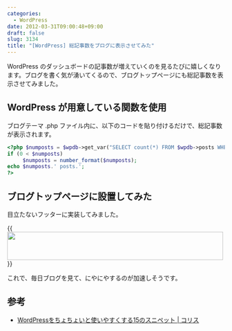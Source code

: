 ```yaml
---
categories:
  - WordPress
date: 2012-03-31T09:00:48+09:00
draft: false
slug: 3134
title: "[WordPress] 総記事数をブログに表示させてみた"
---
```


WordPress のダッシュボードの記事数が増えていくのを見るたびに嬉しくなります。ブログを書く気が湧いてくるので、ブログトップページにも総記事数を表示させてみました。

## WordPress が用意している関数を使用

ブログテーマ .php ファイル内に、以下のコードを貼り付けるだけで、総記事数が表示されます。

```php
<?php $numposts = $wpdb->get_var("SELECT count(*) FROM $wpdb->posts WHERE post_status = 'publish' AND post_type = 'post'");
if (0 < $numposts)
     $numposts = number_format($numposts);
echo $numposts.' posts.';
?>
```

## ブログトップページに設置してみた

目立たないフッターに実装してみました。

{{<img alt="" src="/images/2012/03/3134_1.png" width="500" height="65">}}

これで、毎日ブログを見て、にやにやするのが加速しそうです。

## 参考

* [WordPressをちょちょいと使いやすくする15のスニペット | コリス](http://coliss.com/articles/blog/wordpress/wordpress-15-snippets-for-developers.html)

